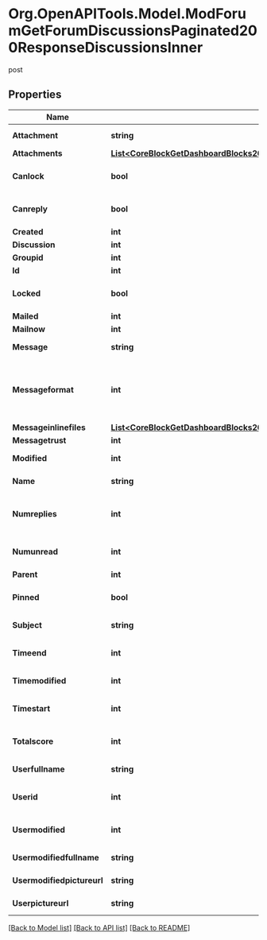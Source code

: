 # Org.OpenAPITools.Model.ModForumGetForumDiscussionsPaginated200ResponseDiscussionsInner
post

## Properties

Name | Type | Description | Notes
------------ | ------------- | ------------- | -------------
**Attachment** | **string** | Has attachments? | [optional] 
**Attachments** | [**List&lt;CoreBlockGetDashboardBlocks200ResponseBlocksInnerContentsFilesInner&gt;**](CoreBlockGetDashboardBlocks200ResponseBlocksInnerContentsFilesInner.md) |  | [optional] 
**Canlock** | **bool** | Can the user lock the discussion | [optional] 
**Canreply** | **bool** | Can the user reply to the discussion | [optional] 
**Created** | **int** | Creation time | [optional] 
**Discussion** | **int** | Discussion id | [optional] 
**Groupid** | **int** | Group id | [optional] 
**Id** | **int** | Post id | [optional] 
**Locked** | **bool** | Is the discussion locked | [optional] 
**Mailed** | **int** | Mailed? | [optional] 
**Mailnow** | **int** | Mail now? | [optional] 
**Message** | **string** | The post message | [optional] 
**Messageformat** | **int** | message format (1 &#x3D; HTML, 0 &#x3D; MOODLE, 2 &#x3D; PLAIN, or 4 &#x3D; MARKDOWN) | [optional] 
**Messageinlinefiles** | [**List&lt;CoreBlockGetDashboardBlocks200ResponseBlocksInnerContentsFilesInner&gt;**](CoreBlockGetDashboardBlocks200ResponseBlocksInnerContentsFilesInner.md) |  | [optional] 
**Messagetrust** | **int** | Can we trust? | [optional] 
**Modified** | **int** | Time modified | [optional] 
**Name** | **string** | Discussion name | [optional] 
**Numreplies** | **int** | The number of replies in the discussion | [optional] 
**Numunread** | **int** | The number of unread discussions. | [optional] 
**Parent** | **int** | Parent id | [optional] 
**Pinned** | **bool** | Is the discussion pinned | [optional] 
**Subject** | **string** | The post subject | [optional] 
**Timeend** | **int** | Time discussion ends | [optional] 
**Timemodified** | **int** | Time modified | [optional] 
**Timestart** | **int** | Time discussion can start | [optional] 
**Totalscore** | **int** | The post message total score | [optional] 
**Userfullname** | **string** | Post author full name | [optional] 
**Userid** | **int** | User who started the discussion id | [optional] 
**Usermodified** | **int** | The id of the user who last modified | [optional] 
**Usermodifiedfullname** | **string** | Post modifier full name | [optional] 
**Usermodifiedpictureurl** | **string** | Post modifier picture. | [optional] 
**Userpictureurl** | **string** | Post author picture. | [optional] 

[[Back to Model list]](../README.md#documentation-for-models) [[Back to API list]](../README.md#documentation-for-api-endpoints) [[Back to README]](../README.md)

